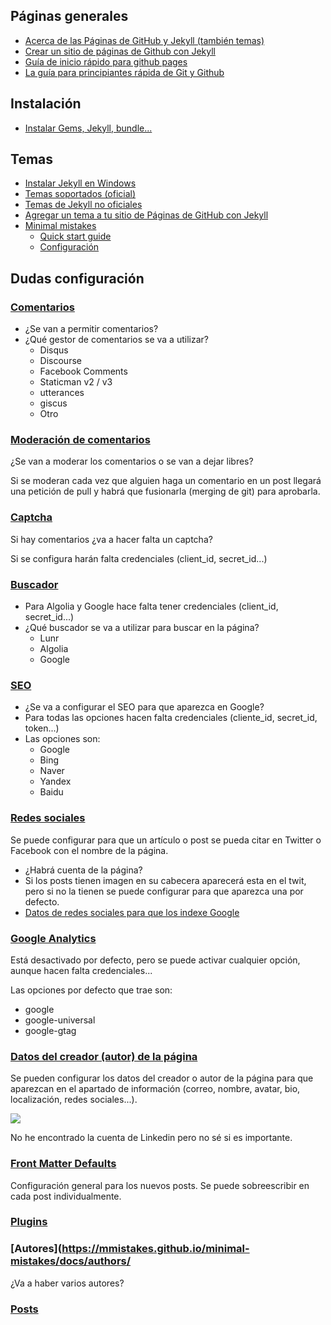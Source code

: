## Páginas generales
- [Acerca de las Páginas de GitHub y Jekyll (también temas)](https://docs.github.com/es/pages/setting-up-a-github-pages-site-with-jekyll/about-github-pages-and-jekyll)
- [Crear un sitio de páginas de Github con Jekyll](https://docs.github.com/es/pages/setting-up-a-github-pages-site-with-jekyll/creating-a-github-pages-site-with-jekyll)
- [Guía de inicio rápido para github pages](https://docs.github.com/es/pages/quickstart)
- [La guía para principiantes rápida de Git y Github](https://www.freecodecamp.org/espanol/news/guia-para-principiantes-de-git-y-github/)

## Instalación
- [Instalar Gems, Jekyll, bundle...](https://jekyllrb.com/docs/installation/windows/)

## Temas
- [Instalar Jekyll en Windows](https://jekyllrb.com/docs/installation/windows/)
- [Temas soportados (oficial)](https://pages.github.com/themes/)
- [Temas de Jekyll no oficiales](https://github.com/topics/jekyll-theme)
- [Agregar un tema a tu sitio de Páginas de GitHub con Jekyll](https://docs.github.com/es/pages/setting-up-a-github-pages-site-with-jekyll/adding-a-theme-to-your-github-pages-site-using-jekyll)
- [Minimal mistakes](https://github.com/mmistakes/minimal-mistakes)
  - [Quick start guide](https://mmistakes.github.io/minimal-mistakes/docs/quick-start-guide/)
  - [Configuración](https://mmistakes.github.io/minimal-mistakes/docs/configuration/)

## Dudas configuración

### [Comentarios](https://mmistakes.github.io/minimal-mistakes/docs/configuration/#comments)

- ¿Se van a permitir comentarios?
- ¿Qué gestor de comentarios se va a utilizar?
  - Disqus
  - Discourse
  - Facebook Comments
  - Staticman v2 / v3
  - utterances
  - giscus
  - Otro

### [Moderación de comentarios](https://mmistakes.github.io/minimal-mistakes/docs/configuration/#comment-moderation)

¿Se van a moderar los comentarios o se van a dejar libres?

Si se moderan cada vez que alguien haga un comentario en un post llegará una petición de pull y habrá que fusionarla (merging de git) para aprobarla.

### [Captcha](https://mmistakes.github.io/minimal-mistakes/docs/configuration/#recaptcha-support-v2-only)

Si hay comentarios ¿va a hacer falta un captcha?

Si se configura harán falta credenciales (client_id, secret_id...)

### [Buscador](https://mmistakes.github.io/minimal-mistakes/docs/configuration/#site-search)

- Para Algolia y Google hace falta tener credenciales (client_id, secret_id...)
- ¿Qué buscador se va a utilizar para buscar en la página?
  - Lunr
  - Algolia
  - Google

### [SEO](https://mmistakes.github.io/minimal-mistakes/docs/configuration/#seo-social-sharing-and-analytics-settings)

- ¿Se va a configurar el SEO para que aparezca en Google?
- Para todas las opciones hacen falta credenciales (cliente_id, secret_id, token...)
- Las opciones son:
  - Google
  - Bing
  - Naver
  - Yandex
  - Baidu

### [Redes sociales](https://mmistakes.github.io/minimal-mistakes/docs/configuration/#twitter-cards-and-facebook-open-graph)

Se puede configurar para que un artículo o post se pueda citar en Twitter o Facebook con el nombre de la página.

- ¿Habrá cuenta de la página?
- Si los posts tienen imagen en su cabecera aparecerá esta en el twit, pero si no la tienen se puede configurar para que aparezca una por defecto.
- [Datos de redes sociales para que los indexe Google](https://mmistakes.github.io/minimal-mistakes/docs/configuration/#include-your-social-profile-in-search-results)

### [Google Analytics](https://mmistakes.github.io/minimal-mistakes/docs/configuration/#analytics)

Está desactivado por defecto, pero se puede activar cualquier opción, aunque hacen falta credenciales...

Las opciones por defecto que trae son:

- google
- google-universal
- google-gtag

### [Datos del creador (autor) de la página](https://mmistakes.github.io/minimal-mistakes/docs/configuration/#site-author)

Se pueden configurar los datos del creador o autor de la página para que aparezcan en el apartado de información (correo, nombre, avatar, bio, localización, redes sociales...).

![](https://mmistakes.github.io/minimal-mistakes/assets/images/mm-author-sidebar-example.jpg)

No he encontrado la cuenta de Linkedin pero no sé si es importante.

### [Front Matter Defaults](https://mmistakes.github.io/minimal-mistakes/docs/configuration/#front-matter-defaults)

Configuración general para los nuevos posts. Se puede sobreescribir en cada post individualmente.

### [Plugins](https://mmistakes.github.io/minimal-mistakes/docs/configuration/#plugins)

### [Autores](https://mmistakes.github.io/minimal-mistakes/docs/authors/
¿Va a haber varios autores?

### [Posts](https://mmistakes.github.io/minimal-mistakes/docs/posts/)

